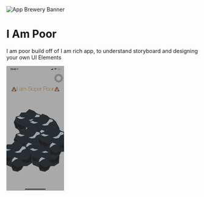 
![App Brewery Banner](Documentation/AppBreweryBanner.png)

#  I Am Poor

I am poor build off of I am rich app, to understand storyboard and designing your own UI Elements

<img src="Screencap.png"
     alt="screenshot"
     style="float: left; margin-right: 10px;" 
     width="30%"/>

